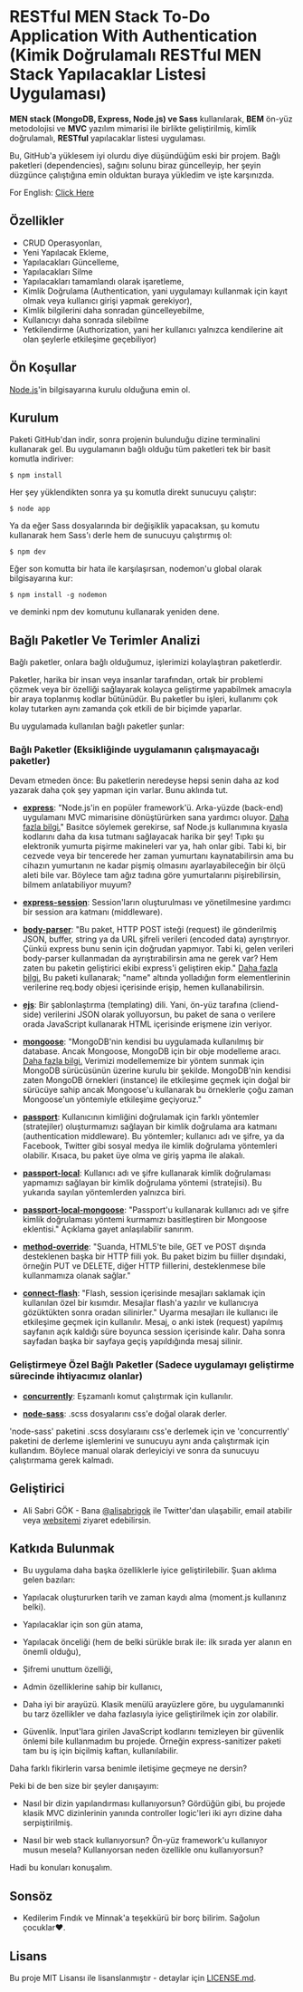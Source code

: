 # RESTful MEN Stack To-Do Application With Authentication (Kimik Doğrulamalı RESTful MEN Stack Yapılacaklar Listesi Uygulaması)

**MEN stack (MongoDB, Express, Node.js) ve Sass** kullanılarak, **BEM** ön-yüz metodolojisi ve **MVC** yazılım mimarisi ile birlikte geliştirilmiş, kimlik doğrulamalı, **RESTful** yapılacaklar listesi uygulaması.

Bu, GitHub'a yüklesem iyi olurdu diye düşündüğüm eski bir projem. Bağlı paketleri (dependencies), sağını solunu biraz güncelleyip, her şeyin düzgünce çalıştığına emin olduktan buraya yükledim ve işte karşınızda.

For English: [Click Here](https://github.com/alisabrigok/men-stack-to-do/blob/master/README.md)

## Özellikler

  - CRUD Operasyonları,
  - Yeni Yapılacak Ekleme, 
  - Yapılacakları Güncelleme,
  - Yapılacakları Silme
  - Yapılacakları tamamlandı olarak işaretleme,
  - Kimlik Doğrulama (Authentication, yani uygulamayı kullanmak için kayıt olmak veya kullanıcı girişi yapmak gerekiyor),
  - Kimlik bilgilerini daha sonradan güncelleyebilme,
  - Kullanıcıyı daha sonrada silebilme
  - Yetkilendirme (Authorization, yani her kullanıcı yalnızca kendilerine ait olan şeylerle etkileşime geçebiliyor)
 
## Ön Koşullar

[Node.js](https://nodejs.org/en/)'in bilgisayarına kurulu olduğuna emin ol.

## Kurulum

Paketi GitHub'dan indir, sonra projenin bulunduğu dizine terminalini kullanarak gel. Bu uygulamanın bağlı olduğu tüm paketleri tek bir basit komutla indiriver:

```
$ npm install
```

Her şey yüklendikten sonra ya şu komutla direkt sunucuyu çalıştır:

```
$ node app
```

Ya da eğer Sass dosyalarında bir değişiklik yapacaksan, şu komutu kullanarak hem Sass'ı derle hem de sunucuyu çalıştırmış ol:

```
$ npm dev
```

Eğer son komutta bir hata ile karşılaşırsan, nodemon'u global olarak bilgisayarına kur:

```
$ npm install -g nodemon
```

ve deminki npm dev komutunu kullanarak yeniden dene.
 
## Bağlı Paketler Ve Terimler Analizi

Bağlı paketler, onlara bağlı olduğumuz, işlerimizi kolaylaştıran paketlerdir.

Paketler, harika bir insan veya insanlar tarafından, ortak bir problemi çözmek veya bir özelliği sağlayarak kolayca geliştirme yapabilmek amacıyla bir araya toplanmış kodlar bütünüdür. Bu paketler bu işleri, kullanımı çok kolay tutarken aynı zamanda çok etkili de bir biçimde yaparlar.

Bu uygulamada kullanılan bağlı paketler şunlar:

### Bağlı Paketler (Eksikliğinde uygulamanın çalışmayacağı paketler)

Devam etmeden önce: Bu paketlerin neredeyse hepsi senin daha az kod yazarak daha çok şey yapman için varlar. Bunu aklında tut.

- **[express](https://expressjs.com/)**: "Node.js'in en popüler framework'ü. Arka-yüzde (back-end) uygulamanı MVC mimarisine dönüştürürken sana yardımcı oluyor. [Daha fazla bilgi.](https://stackoverflow.com/questions/12616153/what-is-express-js)" Basitce söylemek gerekirse, saf Node.js kullanımına kıyasla kodlarını daha da kısa tutmanı sağlayacak harika bir şey! Tıpkı şu elektronik yumurta pişirme makineleri var ya, hah onlar gibi. Tabi ki, bir cezvede veya bir tencerede her zaman yumurtanı kaynatabilirsin ama bu cihazın yumurtanın ne kadar pişmiş olmasını ayarlayabileceğin bir ölçü aleti bile var. Böylece tam ağız tadına göre yumurtalarını pişirebilirsin, bilmem anlatabiliyor muyum?

- **[express-session](https://www.npmjs.com/package/express-session)**: Session'ların oluşturulması ve yönetilmesine yardımcı bir session ara katmanı (middleware).

- **[body-parser](https://www.npmjs.com/package/express-session)**: "Bu paket, HTTP POST isteği (request) ile gönderilmiş JSON, buffer, string ya da URL şifreli verileri (encoded data) ayrıştırıyor. Çünkü express bunu senin için doğrudan yapmıyor. Tabi ki, gelen verileri body-parser kullanmadan da ayrıştırabilirsin ama ne gerek var? Hem zaten bu paketin geliştirici ekibi express'i geliştiren ekip." [Daha fazla bilgi.](https://stackoverflow.com/questions/38306569/what-does-body-parser-do-with-express) Bu paketi kullanarak; "name" altında yolladığın form elementlerinin verilerine req.body objesi içerisinde erişip, hemen kullanabilirsin.

- **[ejs](http://ejs.co/)**: Bir şablonlaştırma (templating) dili. Yani, ön-yüz tarafına (cliend-side) verilerini JSON olarak yolluyorsun, bu paket de sana o verilere orada JavaScript kullanarak HTML içerisinde erişmene izin veriyor.

- **[mongoose](http://mongoosejs.com/)**: "MongoDB'nin kendisi bu uygulamada kullanılmış bir database. Ancak Mongoose, MongoDB için bir obje modelleme aracı. [Daha fazla bilgi.](https://stackoverflow.com/questions/28712248/difference-between-mongodb-and-mongoose) Verimizi modellememize bir yöntem sunmak için MongoDB sürücüsünün üzerine kurulu bir şekilde. MongoDB'nin kendisi zaten MongoDB örnekleri (instance) ile etkileşime geçmek için doğal bir sürücüye sahip ancak Mongoose'u kullanarak bu örneklerle çoğu zaman Mongoose'un yöntemiyle etkileşime geçiyoruz."

- **[passport](http://www.passportjs.org/)**: Kullanıcının kimliğini doğrulamak için farklı yöntemler (stratejiler) oluşturmamızı sağlayan bir kimlik doğrulama ara katmanı (authentication middleware). Bu yöntemler; kullanıcı adı ve şifre, ya da Facebook, Twitter gibi sosyal medya ile kimlik doğrulama yöntemleri olabilir. Kısaca, bu paket üye olma ve giriş yapma ile alakalı.

- **[passport-local](https://www.npmjs.com/package/passport-local)**: Kullanıcı adı ve şifre kullanarak kimlik doğrulaması yapmamızı sağlayan bir kimlik doğrulama yöntemi (stratejisi). Bu yukarıda sayılan yöntemlerden yalnızca biri.

- **[passport-local-mongoose](https://stackoverflow.com/questions/28712248/difference-between-mongodb-and-mongoose)**:  "Passport'u kullanarak kullanıcı adı ve şifre kimlik doğrulaması yöntemi kurmamızı basitleştiren bir Mongoose eklentisi." Açıklama gayet anlaşılabilir sanırım.

- **[method-override](https://www.npmjs.com/package/method-override)**: "Şuanda, HTML5'te bile, GET ve POST dışında desteklenen başka bir HTTP fiili yok. Bu paket bizim bu fiiller dışındaki, örneğin PUT ve DELETE, diğer HTTP fiillerini, desteklenmese bile kullanmamıza olanak sağlar."

- **[connect-flash](https://www.npmjs.com/package/connect-flash)**: "Flash, session içerisinde mesajları saklamak için kullanılan özel bir kısımdır. Mesajlar flash'a yazılır ve kullanıcıya gözüktükten sonra oradan silinirler." Uyarma mesajları ile kullanıcı ile etkileşime geçmek için kullanılır. Mesaj, o anki istek (request) yapılmış sayfanın açık kaldığı süre boyunca session içerisinde kalır. Daha sonra sayfadan başka bir sayfaya geçiş yapıldığında mesaj silinir.

### Geliştirmeye Özel Bağlı Paketler (Sadece uygulamayı geliştirme sürecinde ihtiyacımız olanlar)

- **[concurrently](https://www.npmjs.com/package/concurrently)**: Eşzamanlı komut çalıştırmak için kullanılır.

- **[node-sass](https://www.npmjs.com/package/concurrently)**: .scss dosyalarını css'e doğal olarak derler.

'node-sass' paketini .scss dosylaraını css'e derlemek için ve 'concurrently' paketini de derleme işlemlerini ve sunucuyu aynı anda çalıştırmak için kullandım. Böylece manual olarak derleyiciyi ve sonra da sunucuyu çalıştırmama gerek kalmadı.

## Geliştirici

- Ali Sabri GÖK - Bana [@alisabrigok](https://twitter.com/alisabrigok) ile Twitter'dan ulaşabilir, email atabilir veya [websitemi](http://www.alisabri.com) ziyaret edebilirsin.

## Katkıda Bulunmak

- Bu uygulama daha başka özelliklerle iyice geliştirilebilir. Şuan aklıma gelen bazıları:

 - Yapılacak oluştururken tarih ve zaman kaydı alma (moment.js kullanırız belki).
 - Yapılacaklar için son gün atama,
 - Yapılacak önceliği (hem de belki sürükle bırak ile: ilk sırada yer alanın en önemli olduğu),
 - Şifremi unuttum özelliği,
 - Admin özelliklerine sahip bir kullanıcı,
 - Daha iyi bir arayüzü. Klasik menülü arayüzlere göre, bu uygulamanınki bu tarz özellikler ve daha fazlasıyla iyice geliştirilmek için zor olabilir.
 - Güvenlik. Input'lara girilen JavaScript kodlarını temizleyen bir güvenlik önlemi bile kullanmadım bu projede. Örneğin express-sanitizer paketi tam bu iş için biçilmiş kaftan, kullanılabilir.

Daha farklı fikirlerin varsa benimle iletişime geçmeye ne dersin?

Peki bi de ben size bir şeyler danışayım:

- Nasıl bir dizin yapılandırması kullanıyorsun? Gördüğün gibi, bu projede klasik MVC dizinlerinin yanında controller logic'leri iki ayrı dizine daha serpiştirilmiş.

- Nasıl bir web stack kullanıyorsun? Ön-yüz framework'u kullanıyor musun mesela? Kullanıyorsan neden özellikle onu kullanıyorsun?

Hadi bu konuları konuşalım.

## Sonsöz

- Kedilerim Fındık ve Minnak'a teşekkürü bir borç bilirim. Sağolun çocuklar♥.

## Lisans

Bu proje MIT Lisansı ile lisanslanmıştır - detaylar için [LICENSE.md](https://github.com/alisabrigok/men-stack-to-do/blob/master/LICENSE).
